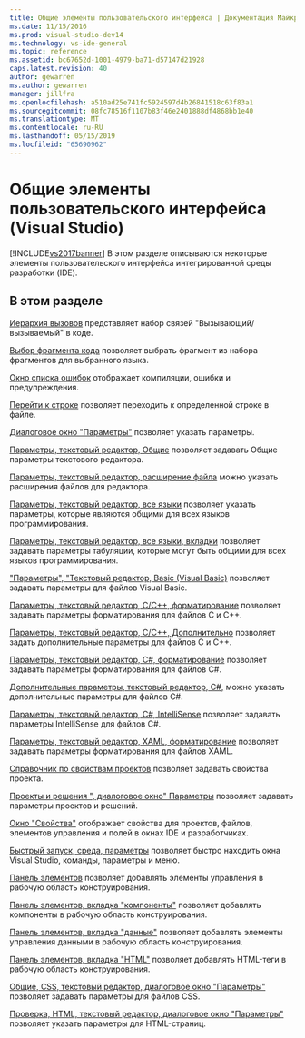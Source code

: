 ```yaml
---
title: Общие элементы пользовательского интерфейса | Документация Майкрософт
ms.date: 11/15/2016
ms.prod: visual-studio-dev14
ms.technology: vs-ide-general
ms.topic: reference
ms.assetid: bc67652d-1001-4979-ba71-d57147d21928
caps.latest.revision: 40
author: gewarren
ms.author: gewarren
manager: jillfra
ms.openlocfilehash: a510ad25e741fc5924597d4b26841518c63f83a1
ms.sourcegitcommit: 08fc78516f1107b83f46e2401888df4868bb1e40
ms.translationtype: MT
ms.contentlocale: ru-RU
ms.lasthandoff: 05/15/2019
ms.locfileid: "65690962"
---
```

# <a name="general-user-interface-elements-visual-studio"></a>Общие элементы пользовательского интерфейса (Visual Studio)
[!INCLUDE[vs2017banner](../../includes/vs2017banner.md)]
В этом разделе описываются некоторые элементы пользовательского интерфейса интегрированной среды разработки (IDE).

## <a name="in-this-section"></a>В этом разделе
 [Иерархия вызовов](../../ide/reference/call-hierarchy.md) представляет набор связей "Вызывающий/вызываемый" в коде.

 [Выбор фрагмента кода](../../ide/reference/code-snippet-picker.md) позволяет выбрать фрагмент из набора фрагментов для выбранного языка.

 [Окно списка ошибок](../../ide/reference/error-list-window.md) отображает компиляции, ошибки и предупреждения.

 [Перейти к строке](../../ide/reference/go-to-line.md) позволяет переходить к определенной строке в файле.

 [Диалоговое окно "Параметры"](../../ide/reference/options-dialog-box-visual-studio.md) позволяет указать параметры.

 [Параметры, текстовый редактор, Общие](../../ide/reference/options-text-editor-general.md) позволяет задавать Общие параметры текстового редактора.

 [Параметры, текстовый редактор, расширение файла](../../ide/reference/options-text-editor-file-extension.md) можно указать расширения файлов для редактора.

 [Параметры, текстовый редактор, все языки](../../ide/reference/options-text-editor-all-languages.md) позволяет указать параметры, которые являются общими для всех языков программирования.

 [Параметры, текстовый редактор, все языки, вкладки](../../ide/reference/options-text-editor-all-languages-tabs.md) позволяет задавать параметры табуляции, которые могут быть общими для всех языков программирования.

 ["Параметры", "Текстовый редактор, Basic (Visual Basic)](../../ide/reference/options-text-editor-basic-visual-basic.md) позволяет задавать параметры для файлов Visual Basic.

 [Параметры, текстовый редактор, C/C++, форматирование](../../ide/reference/options-text-editor-c-cpp-formatting.md) позволяет задавать параметры форматирования для файлов C и C++.

 [Параметры, текстовый редактор, C/C++, Дополнительно](../../ide/reference/options-text-editor-c-cpp-advanced.md) позволяет задать дополнительные параметры для файлов C и C++.

 [Параметры, текстовый редактор, C#, форматирование](../../ide/reference/options-text-editor-csharp-formatting.md) позволяет задавать параметры форматирования для файлов C#.

 [Дополнительные параметры, текстовый редактор, C#,](../../ide/reference/options-text-editor-csharp-advanced.md) можно указать дополнительные параметры для файлов C#.

 [Параметры, текстовый редактор, C#, IntelliSense](../../ide/reference/options-text-editor-csharp-intellisense.md) позволяет задавать параметры IntelliSense для файлов C#.

 [Параметры, текстовый редактор, XAML, форматирование](../../ide/reference/options-text-editor-xaml-formatting.md) позволяет задавать параметры форматирования для файлов XAML.

 [Справочник по свойствам проектов](../../ide/reference/project-properties-reference.md) позволяет задавать свойства проекта.

 [Проекты и решения ", диалоговое окно" Параметры](../../ide/reference/projects-and-solutions-options-dialog-box.md) позволяет задавать параметры проектов и решений.

 [Окно "Свойства"](../../ide/reference/properties-window.md) отображает свойства для проектов, файлов, элементов управления и полей в окнах IDE и разработчиках.

 [Быстрый запуск, среда, параметры](../../ide/reference/quick-launch-environment-options-dialog-box.md) позволяет быстро находить окна Visual Studio, команды, параметры и меню.

 [Панель элементов](../../ide/reference/toolbox.md) позволяет добавлять элементы управления в рабочую область конструирования.

 [Панель элементов, вкладка "компоненты"](../../ide/reference/toolbox-components-tab.md) позволяет добавлять компоненты в рабочую область конструирования.

 [Панель элементов, вкладка "данные"](../../ide/reference/toolbox-data-tab.md) позволяет добавлять элементы управления данными в рабочую область конструирования.

 [Панель элементов, вкладка "HTML"](../../ide/reference/toolbox-html-tab.md) позволяет добавлять HTML-теги в рабочую область конструирования.

 [Общие, CSS, текстовый редактор, диалоговое окно "Параметры"](https://msdn.microsoft.com/library/b33a7617-e69d-4a11-938e-2e218a34a10c) позволяет задавать параметры для файлов CSS.

 [Проверка, HTML, текстовый редактор, диалоговое окно "Параметры"](https://msdn.microsoft.com/library/9c24ecfe-263e-4bf1-88de-d01be3992863) позволяет указать параметры для HTML-страниц.